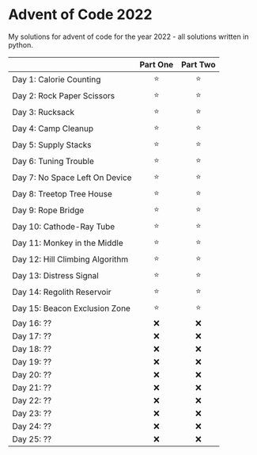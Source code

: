 # Advent of Code 2022
My solutions for advent of code for the year 2022 - all solutions written in python. 

|        | Part One | Part Two |
| ------ | :------: | :------: |
| Day 1: Calorie Counting |⭐|⭐|
| Day 2: Rock Paper Scissors |⭐|⭐|
| Day 3: Rucksack |⭐|⭐|
| Day 4: Camp Cleanup |⭐|⭐|
| Day 5: Supply Stacks |⭐|⭐|
| Day 6: Tuning Trouble |⭐|⭐|
| Day 7: No Space Left On Device |⭐|⭐|
| Day 8: Treetop Tree House |⭐|⭐|
| Day 9: Rope Bridge |⭐|⭐|
| Day 10: Cathode-Ray Tube |⭐|⭐|
| Day 11: Monkey in the Middle |⭐|⭐|
| Day 12: Hill Climbing Algorithm |⭐|⭐|
| Day 13: Distress Signal |⭐|⭐|
| Day 14: Regolith Reservoir |⭐|⭐|
| Day 15: Beacon Exclusion Zone |⭐|⭐|
| Day 16: ?? |❌|❌|
| Day 17: ?? |❌|❌|
| Day 18: ?? |❌|❌|
| Day 19: ?? |❌|❌|
| Day 20: ?? |❌|❌|
| Day 21: ?? |❌|❌|
| Day 22: ?? |❌|❌|
| Day 23: ?? |❌|❌|
| Day 24: ?? |❌|❌|
| Day 25: ?? |❌|❌|

